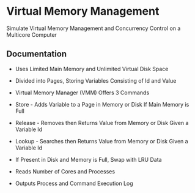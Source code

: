 # Virtual Memory Management
Simulate Virtual Memory Management and Concurrency Control on a Multicore Computer

## Documentation
- Uses Limited Main Memory and Unlimited Virtual Disk Space
- Divided into Pages, Storing Variables Consisting of Id and Value
    

- Virtual Memory Manager (VMM) Offers 3 Commands
- Store - Adds Variable to a Page in Memory or Disk If Main Memory is Full
- Release - Removes then Returns Value from Memory or Disk Given a Variable Id
- Lookup - Searches then Returns Value from Memory or Disk Given a Variable Id
- If Present in Disk and Memory is Full, Swap with LRU Data
  

- Reads Number of Cores and Processes
- Outputs Process and Command Execution Log


